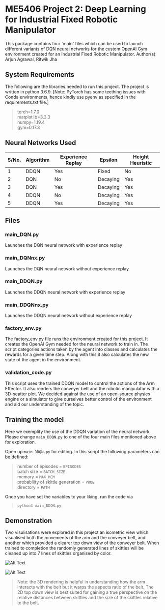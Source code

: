 ﻿# ME5406 Project 2: Deep Learning for Industrial Fixed Robotic Manipulator

This package contains four 'main' files which can be used to launch different variants of DQN neural networks for the custom OpenAI Gym environment created for an Industrial Fixed Robotic Manipulator.
Author(s): Arjun Agrawal, Ritwik Jha

## System Requirements
The following are the libraries needed to run this project. The project is written in python 3.6.9. [Note: PyTorch has some teething issues with Conda environments, hence kindly use pyenv as specified in the requirements.txt file.]

>torch=1.7.0  
>matplotlib=3.3.3  
>numpy=1.19.4  
>gym=0.17.3  

## Neural Networks Used

| S/No. | Algorithm | Experience Replay | Epsilon  | Height Heuristic |
|-------|-----------|-------------------|----------|------------------|
| 1     | DDQN      | Yes               | Fixed    | No               |
| 2     | DQN       | No                | Decaying | Yes              |
| 3     | DQN       | Yes               | Decaying | Yes              |
| 4     | DDQN      | No                | Decaying | Yes              |
| 5     | DDQN      | Yes               | Decaying | Yes              |


## Files

### main_DQN.py

Launches the DQN neural network with experience replay

### main_DQNnx.py

Launches the DQN neural network without experience replay

### main_DDQN.py

Launches the DDQN neural network with experience replay

### main_DDQNnx.py

Launches the DDQN neural network without experience replay

### factory_env.py

The factory_env.py file runs the environment created for this project. It creates the OpenAI Gym needed for the neural network to train in. The script categories actions taken by the agent into classes and calculates the rewards for a given time step. Along with this it also calculates the new state of the agent in the environment.

### validation_code.py

This script uses the trained DDQN model to control the actions of the Arm Effector. It also renders the conveyer belt and the robotic manipulator with a 3D-scatter plot. We decided against the use of an open-source physics engine or a simulator to give ourselves better control of the environment and aid our understanding of the topic.

## Training the model

Here we exemplify the use of the DDQN variation of the neural network. Please change `main_DDQN.py` to one of the four main files mentioned above for exploration.

Open up `main_DDQN.py` for editing. In this script the following parameters can be defined:

>number of episodes = `EPISODES`  
>batch size = `BATCH_SIZE`  
>memory = `MAX_MEM`  
>probability of skittle generation = `PROB`  
>directory = `PATH` 

Once you have set the variables to your liking, run the code via

>`python3 main_DDQN.py`

## Demonstration

Two visulisations were explored in this project an isometric view which visualised both the movements of the arm and the conveyer belt, and another which provided a clearer top down view of the conveyer belt. When trained to completion the randomly generated lines of skittles will be cleaned up into 7 lines of skittles organised by color.

![Alt Text](https://media1.giphy.com/media/o9gTeo18zdC8YnsRsD/giphy.gif?cid=4d1e4f29fc8b81ab17ed2099d9e7b62b9f54055bd6fda1a9&rid=giphy.gif)

![Alt Text](https://s8.gifyu.com/images/ezgif.com-gif-makerdc1e4ead819f9d67.gif)

>Note: the 3D rendering is helpful in understanding how the arm interacts with the belt but it warps the aspects ratio of the belt. The 2D top down view is best suited for gaining a true perspective on the relative distances between skittles and the size of the skittles relative to the belt.


